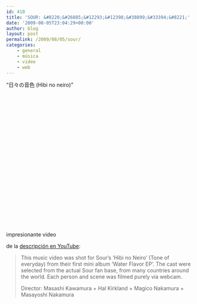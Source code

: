 ```yaml
---
id: 410
title: 'SOUR: &#8220;&#26085;&#12293;&#12398;&#38899;&#33394;&#8221;'
date: '2009-08-05T23:04:29+00:00'
author: blog
layout: post
permalink: /2009/08/05/sour/
categories:
    - general
    - música
    - video
    - web
---
```


“日々の音色 (Hibi no neiro)”

<object classid="clsid:d27cdb6e-ae6d-11cf-96b8-444553540000" codebase="http://download.macromedia.com/pub/shockwave/cabs/flash/swflash.cab#version=6,0,40,0" height="355" width="425"><param name="wmode" value="transparent"></param><param name="src" value="http://www.youtube.com/v/WfBlUQguvyw&rel=1&border=0"></param><embed height="355" src="http://www.youtube.com/v/WfBlUQguvyw&rel=1&border=0" type="application/x-shockwave-flash" width="425" wmode="transparent"></embed></object>

impresionante video

de la [descripción en YouTube](http://www.youtube.com/watch?v=WfBlUQguvyw):

> <span>This music video was shot for Sour’s ‘Hibi no Neiro’ (Tone of everyday) from their first mini album ‘Water Flavor EP’. The cast were selected from the actual Sour fan base, from many countries around the world. Each person and scene was filmed purely via webcam.</span>
> 
> Director: Masashi Kawamura + Hal Kirkland + Magico Nakamura + Masayoshi Nakamura